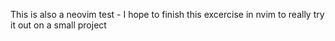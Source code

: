 This is also a neovim test - I hope to finish this excercise in nvim to really try it out on a small project

